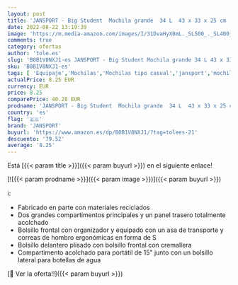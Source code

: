 ```yaml
---
layout: post
title: 'JANSPORT - Big Student  Mochila grande  34 L  43 x 33 x 25 cm  compartimento para el portátil de 15 pulgadas  rojo rojizo'
date: 2022-08-22 13:19:39
image: 'https://m.media-amazon.com/images/I/31DvaHyX8mL._SL500_._SL400_.jpg'
comments: true
category: ofertas
author: 'tole.es'
slug: 'B0B1V8NXJ1-es JANSPORT - Big Student Mochila grande 34 L 43 x 33 x 25 cm...'
sku: 'B0B1V8NXJ1-es'
tags: [ 'Equipaje','Mochilas','Mochilas tipo casual','jansport','mochila','🇪🇸', ]
actualPrice: 8.25 EUR
currency: EUR
price: 8.25
comparePrice: 40.28 EUR
prodname: 'JANSPORT - Big Student  Mochila grande  34 L  43 x 33 x 25 cm  compartimento para el portátil de 15 pulgadas  rojo rojizo'
country: 'es'
flag: '🇪🇸'
brand: 'JANSPORT'
buyurl: 'https://www.amazon.es/dp/B0B1V8NXJ1/?tag=tolees-21'
descuento: '79.52'
average: '8.25'
---
```


Está [{{< param title >}}]({{< param buyurl >}}) en el siguiente enlace!

[![{{< param prodname >}}]({{< param image >}})]({{< param buyurl >}})

ℹ️:

- Fabricado en parte con materiales reciclados
- Dos grandes compartimentos principales y un panel trasero totalmente acolchado
- Bolsillo frontal con organizador y equipado con un asa de transporte y correas de hombro ergonómicas en forma de S
- Bolsillo delantero plisado con bolsillo frontal con cremallera
- Compartimento acolchado para portátil de 15" junto con un bolsillo lateral para botellas de agua

[🛒 Ver la oferta!!]({{< param buyurl >}})
